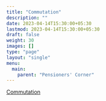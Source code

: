 ```yaml
---
title: "Commutation"
description: ""
date: 2023-04-14T15:30:00+05:30
lastmod: 2023-04-14T15:30:00+05:30
draft: false
weight: 30
images: []
type: "page"
layout: "single"
menu:
  main:
    parent: "Pensioners' Corner"
---
```


[Commutation]()
